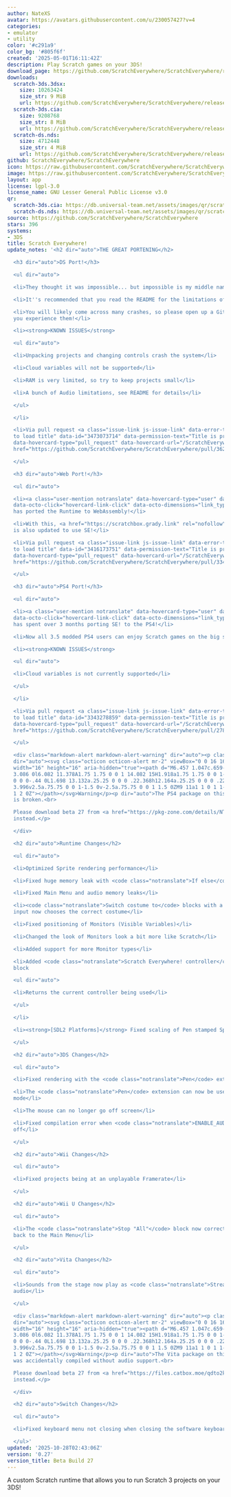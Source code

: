 ```yaml
---
author: NateXS
avatar: https://avatars.githubusercontent.com/u/230057427?v=4
categories:
- emulator
- utility
color: '#c291a9'
color_bg: '#805f6f'
created: '2025-05-01T16:11:42Z'
description: Play Scratch games on your 3DS!
download_page: https://github.com/ScratchEverywhere/ScratchEverywhere/releases
downloads:
  scratch-3ds.3dsx:
    size: 10263424
    size_str: 9 MiB
    url: https://github.com/ScratchEverywhere/ScratchEverywhere/releases/download/0.27/scratch-3ds.3dsx
  scratch-3ds.cia:
    size: 9208768
    size_str: 8 MiB
    url: https://github.com/ScratchEverywhere/ScratchEverywhere/releases/download/0.27/scratch-3ds.cia
  scratch-ds.nds:
    size: 4712448
    size_str: 4 MiB
    url: https://github.com/ScratchEverywhere/ScratchEverywhere/releases/download/0.27/scratch-ds.nds
github: ScratchEverywhere/ScratchEverywhere
icon: https://raw.githubusercontent.com/ScratchEverywhere/ScratchEverywhere/refs/heads/main/gfx/icon.png
image: https://raw.githubusercontent.com/ScratchEverywhere/ScratchEverywhere/refs/heads/main/gfx/logo.png
layout: app
license: lgpl-3.0
license_name: GNU Lesser General Public License v3.0
qr:
  scratch-3ds.cia: https://db.universal-team.net/assets/images/qr/scratch-3ds-cia.png
  scratch-ds.nds: https://db.universal-team.net/assets/images/qr/scratch-ds-nds.png
source: https://github.com/ScratchEverywhere/ScratchEverywhere
stars: 396
systems:
- 3DS
title: Scratch Everywhere!
update_notes: '<h2 dir="auto">THE GREAT PORTENING</h2>

  <h3 dir="auto">DS Port!</h3>

  <ul dir="auto">

  <li>They thought it was impossible... but impossible is my middle name.</li>

  <li>It''s recommended that you read the README for the limitations of this port!</li>

  <li>You will likely come across many crashes, so please open up a GitHub issue if
  you experience them!</li>

  <li><strong>KNOWN ISSUES</strong>

  <ul dir="auto">

  <li>Unpacking projects and changing controls crash the system</li>

  <li>Cloud variables will not be supported</li>

  <li>RAM is very limited, so try to keep projects small</li>

  <li>A bunch of Audio limitations, see README for details</li>

  </ul>

  </li>

  <li>Via pull request <a class="issue-link js-issue-link" data-error-text="Failed
  to load title" data-id="3473073714" data-permission-text="Title is private" data-url="https://github.com/ScratchEverywhere/ScratchEverywhere/issues/362"
  data-hovercard-type="pull_request" data-hovercard-url="/ScratchEverywhere/ScratchEverywhere/pull/362/hovercard"
  href="https://github.com/ScratchEverywhere/ScratchEverywhere/pull/362">#362</a>!</li>

  </ul>

  <h3 dir="auto">Web Port!</h3>

  <ul dir="auto">

  <li><a class="user-mention notranslate" data-hovercard-type="user" data-hovercard-url="/users/gradylink/hovercard"
  data-octo-click="hovercard-link-click" data-octo-dimensions="link_type:self" href="https://github.com/gradylink">@gradylink</a>
  has ported the Runtime to WebAssembly!</li>

  <li>With this, <a href="https://scratchbox.grady.link" rel="nofollow">ScratchBox</a>
  is also updated to use SE!</li>

  <li>Via pull request <a class="issue-link js-issue-link" data-error-text="Failed
  to load title" data-id="3416173751" data-permission-text="Title is private" data-url="https://github.com/ScratchEverywhere/ScratchEverywhere/issues/334"
  data-hovercard-type="pull_request" data-hovercard-url="/ScratchEverywhere/ScratchEverywhere/pull/334/hovercard"
  href="https://github.com/ScratchEverywhere/ScratchEverywhere/pull/334">#334</a>!</li>

  </ul>

  <h3 dir="auto">PS4 Port!</h3>

  <ul dir="auto">

  <li><a class="user-mention notranslate" data-hovercard-type="user" data-hovercard-url="/users/PwLDev/hovercard"
  data-octo-click="hovercard-link-click" data-octo-dimensions="link_type:self" href="https://github.com/PwLDev">@PwLDev</a>
  has spent over 3 months porting SE! to the PS4!</li>

  <li>Now all 3.5 modded PS4 users can enjoy Scratch games on the big screen!</li>

  <li><strong>KNOWN ISSUES</strong>

  <ul dir="auto">

  <li>Cloud variables is not currently supported</li>

  </ul>

  </li>

  <li>Via pull request <a class="issue-link js-issue-link" data-error-text="Failed
  to load title" data-id="3343278859" data-permission-text="Title is private" data-url="https://github.com/ScratchEverywhere/ScratchEverywhere/issues/278"
  data-hovercard-type="pull_request" data-hovercard-url="/ScratchEverywhere/ScratchEverywhere/pull/278/hovercard"
  href="https://github.com/ScratchEverywhere/ScratchEverywhere/pull/278">#278</a>!</li>

  </ul>

  <div class="markdown-alert markdown-alert-warning" dir="auto"><p class="markdown-alert-title"
  dir="auto"><svg class="octicon octicon-alert mr-2" viewBox="0 0 16 16" version="1.1"
  width="16" height="16" aria-hidden="true"><path d="M6.457 1.047c.659-1.234 2.427-1.234
  3.086 0l6.082 11.378A1.75 1.75 0 0 1 14.082 15H1.918a1.75 1.75 0 0 1-1.543-2.575Zm1.763.707a.25.25
  0 0 0-.44 0L1.698 13.132a.25.25 0 0 0 .22.368h12.164a.25.25 0 0 0 .22-.368Zm.53
  3.996v2.5a.75.75 0 0 1-1.5 0v-2.5a.75.75 0 0 1 1.5 0ZM9 11a1 1 0 1 1-2 0 1 1 0 0
  1 2 0Z"></path></svg>Warning</p><p dir="auto">The PS4 package on this GitHub release
  is broken.<br>

  Please download beta 27 from <a href="https://pkg-zone.com/details/NTXS10053" rel="nofollow">pkg-zone</a>
  instead.</p>

  </div>

  <h2 dir="auto">Runtime Changes</h2>

  <ul dir="auto">

  <li>Optimized Sprite rendering performance</li>

  <li>Fixed huge memory leak with <code class="notranslate">If else</code> block</li>

  <li>Fixed Main Menu and audio memory leaks</li>

  <li><code class="notranslate">Switch costume to</code> blocks with a number as an
  input now chooses the correct costume</li>

  <li>Fixed positioning of Monitors (Visible Variables)</li>

  <li>Changed the look of Monitors look a bit more like Scratch</li>

  <li>Added support for more Monitor types</li>

  <li>Added <code class="notranslate">Scratch Everywhere! controller</code> custom
  block

  <ul dir="auto">

  <li>Returns the current controller being used</li>

  </ul>

  </li>

  <li><strong>[SDL2 Platforms]</strong> Fixed scaling of Pen stamped Sprites</li>

  </ul>

  <h2 dir="auto">3DS Changes</h2>

  <ul dir="auto">

  <li>Fixed rendering with the <code class="notranslate">Pen</code> extension</li>

  <li>The <code class="notranslate">Pen</code> extension can now be used in dual screen
  mode</li>

  <li>The mouse can no longer go off screen</li>

  <li>Fixed compilation error when <code class="notranslate">ENABLE_AUDIO</code> is
  off</li>

  </ul>

  <h2 dir="auto">Wii Changes</h2>

  <ul dir="auto">

  <li>Fixed projects being at an unplayable Framerate</li>

  </ul>

  <h2 dir="auto">Wii U Changes</h2>

  <ul dir="auto">

  <li>The <code class="notranslate">Stop "All"</code> block now correctly takes you
  back to the Main Menu</li>

  </ul>

  <h2 dir="auto">Vita Changes</h2>

  <ul dir="auto">

  <li>Sounds from the stage now play as <code class="notranslate">Streamed</code>
  audio</li>

  </ul>

  <div class="markdown-alert markdown-alert-warning" dir="auto"><p class="markdown-alert-title"
  dir="auto"><svg class="octicon octicon-alert mr-2" viewBox="0 0 16 16" version="1.1"
  width="16" height="16" aria-hidden="true"><path d="M6.457 1.047c.659-1.234 2.427-1.234
  3.086 0l6.082 11.378A1.75 1.75 0 0 1 14.082 15H1.918a1.75 1.75 0 0 1-1.543-2.575Zm1.763.707a.25.25
  0 0 0-.44 0L1.698 13.132a.25.25 0 0 0 .22.368h12.164a.25.25 0 0 0 .22-.368Zm.53
  3.996v2.5a.75.75 0 0 1-1.5 0v-2.5a.75.75 0 0 1 1.5 0ZM9 11a1 1 0 1 1-2 0 1 1 0 0
  1 2 0Z"></path></svg>Warning</p><p dir="auto">The Vita package on this GitHub release
  was accidentally compiled without audio support.<br>

  Please download beta 27 from <a href="https://files.catbox.moe/qdto2k.vpk" rel="nofollow">here</a>
  instead.</p>

  </div>

  <h2 dir="auto">Switch Changes</h2>

  <ul dir="auto">

  <li>Fixed keyboard menu not closing when closing the software keyboard</li>

  </ul>'
updated: '2025-10-28T02:43:06Z'
version: '0.27'
version_title: Beta Build 27
---
```

A custom Scratch runtime that allows you to run Scratch 3 projects on your 3DS!